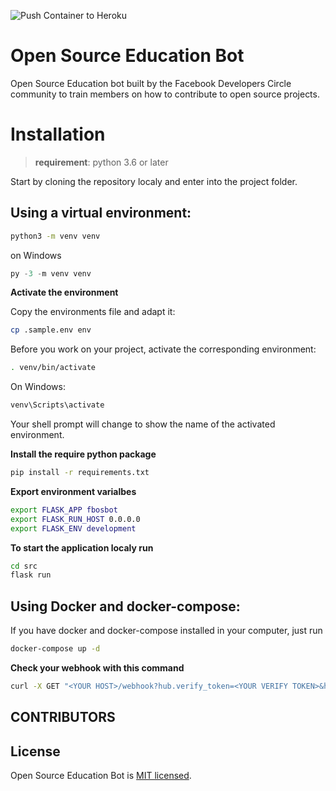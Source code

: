 ![Push Container to Heroku](https://github.com/aboullaite/messeger-edu-bot/workflows/Push%20Container%20to%20Heroku/badge.svg)

# Open Source Education Bot

Open Source Education bot built by the Facebook Developers Circle community to train members on how to contribute to open source projects.

# Installation

> **requirement**: python 3.6 or later

Start by cloning the repository localy and enter into the project folder.

## Using a virtual environment:


```bash
python3 -m venv venv
```

on Windows

```PowerShell
py -3 -m venv venv
```

**Activate the environment**

Copy the environments file and adapt it:

```bash
cp .sample.env env
```

Before you work on your project, activate the corresponding environment:

```bash
. venv/bin/activate
```

On Windows:
```PowerShell
venv\Scripts\activate
```

Your shell prompt will change to show the name of the activated environment.

**Install the require python package**

```bash
pip install -r requirements.txt
```

**Export environment varialbes**

```bash
export FLASK_APP fbosbot
export FLASK_RUN_HOST 0.0.0.0
export FLASK_ENV development
```

**To start the application localy run**

```bash
cd src
flask run
```

## Using Docker and docker-compose:

If you have docker and docker-compose installed in your computer, just run

```bash
docker-compose up -d
```

**Check your webhook with this command**

```bash
curl -X GET "<YOUR HOST>/webhook?hub.verify_token=<YOUR VERIFY TOKEN>&hub.chalenge=CHALLENGE_ACCEPTED&hub.mode=subscribe&init_bot=true"
```

CONTRIBUTORS
------------

## License

Open Source Education Bot is [MIT licensed](./LICENSE).
